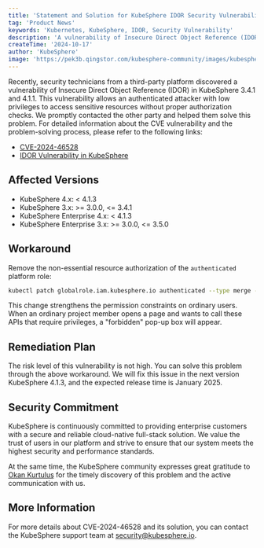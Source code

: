 ```yaml
---
title: 'Statement and Solution for KubeSphere IDOR Security Vulnerability CVE-2024-46528'
tag: 'Product News'
keywords: 'Kubernetes, KubeSphere, IDOR, Security Vulnerability'
description: 'A vulnerability of Insecure Direct Object Reference (IDOR) in KubeSphere 3.4.1 and 4.1.1.'
createTime: '2024-10-17'
author: 'KubeSphere'
image: 'https://pek3b.qingstor.com/kubesphere-community/images/kubesphere-idor-cve-en-cover.png'
---
```


Recently, security technicians from a third-party platform discovered a vulnerability of Insecure Direct Object Reference (IDOR) in KubeSphere 3.4.1 and 4.1.1. This vulnerability allows an authenticated attacker with low privileges to access sensitive resources without proper authorization checks. We promptly contacted the other party and helped them solve this problem. For detailed information about the CVE vulnerability and the problem-solving process, please refer to the following links:

- [CVE-2024-46528](https://nvd.nist.gov/vuln/detail/CVE-2024-46528)
- [IDOR Vulnerability in KubeSphere](https://okankurtulus.com.tr/2024/09/09/idor-vulnerability-in-kubesphere/)

## Affected Versions
- KubeSphere 4.x: < 4.1.3
- KubeSphere 3.x: >= 3.0.0, <= 3.4.1
- KubeSphere Enterprise 4.x: < 4.1.3
- KubeSphere Enterprise 3.x: >= 3.0.0, <= 3.5.0

## Workaround
Remove the non-essential resource authorization of the `authenticated` platform role:

```bash
kubectl patch globalrole.iam.kubesphere.io authenticated --type merge -p '{"rules": [{"apiGroups":["monitoring.kubesphere.io","metering.kubesphere.io","monitoring.coreos.com"],"resources":["cluster"],"verbs":["list"]},{"apiGroups":["resources.kubesphere.io"],"resources":["clusters"],"verbs":["get","list"]}]}'
```

This change strengthens the permission constraints on ordinary users. When an ordinary project member opens a page and wants to call these APIs that require privileges, a "forbidden" pop-up box will appear.

## Remediation Plan

The risk level of this vulnerability is not high. You can solve this problem through the above workaround. We will fix this issue in the next version KubeSphere 4.1.3, and the expected release time is January 2025.

## Security Commitment

KubeSphere is continuously committed to providing enterprise customers with a secure and reliable cloud-native full-stack solution. We value the trust of users in our platform and strive to ensure that our system meets the highest security and performance standards.

At the same time, the KubeSphere community expresses great gratitude to [Okan Kurtuluş](https://www.linkedin.com/in/okankurtuluss/) for the timely discovery of this problem and the active communication with us.

## More Information

For more details about CVE-2024-46528 and its solution, you can contact the KubeSphere support team at security@kubesphere.io.